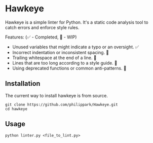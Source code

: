# Hawkeye

Hawkeye is a simple linter for Python. It's a static code analysis tool to catch errors and enforce style rules.

Features:
(✅ - Completed, 🚧 - WIP)
* Unused variables that might indicate a typo or an oversight. ✅
* Incorrect indentation or inconsistent spacing. 🚧
* Trailing whitespace at the end of a line. 🚧
* Lines that are too long according to a style guide. 🚧
* Using deprecated functions or common anti-patterns. 🚧

## Installation

The current way to install hawkeye is from source.

~~~~
git clone https://github.com/philippark/Hawkeye.git
cd hawkeye
~~~~

## Usage

`python linter.py <file_to_lint.py>`
